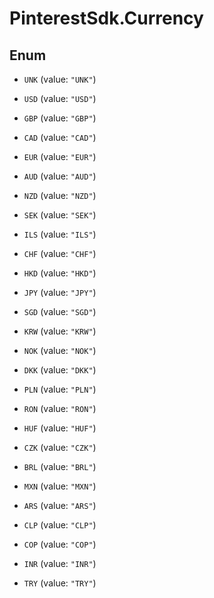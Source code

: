 # PinterestSdk.Currency

## Enum


* `UNK` (value: `"UNK"`)

* `USD` (value: `"USD"`)

* `GBP` (value: `"GBP"`)

* `CAD` (value: `"CAD"`)

* `EUR` (value: `"EUR"`)

* `AUD` (value: `"AUD"`)

* `NZD` (value: `"NZD"`)

* `SEK` (value: `"SEK"`)

* `ILS` (value: `"ILS"`)

* `CHF` (value: `"CHF"`)

* `HKD` (value: `"HKD"`)

* `JPY` (value: `"JPY"`)

* `SGD` (value: `"SGD"`)

* `KRW` (value: `"KRW"`)

* `NOK` (value: `"NOK"`)

* `DKK` (value: `"DKK"`)

* `PLN` (value: `"PLN"`)

* `RON` (value: `"RON"`)

* `HUF` (value: `"HUF"`)

* `CZK` (value: `"CZK"`)

* `BRL` (value: `"BRL"`)

* `MXN` (value: `"MXN"`)

* `ARS` (value: `"ARS"`)

* `CLP` (value: `"CLP"`)

* `COP` (value: `"COP"`)

* `INR` (value: `"INR"`)

* `TRY` (value: `"TRY"`)


